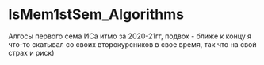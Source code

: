 # IsMem1stSem_Algorithms
Алгосы первого сема ИСа итмо за 2020-21гг, подвох - ближе к концу я что-то скатывал со своих второкурсников в свое время, так что на свой страх и риск)
